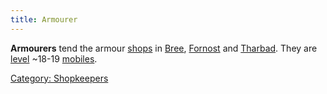 ```yaml
---
title: Armourer
---
```


**Armourers** tend the armour [shops](shop "wikilink") in
[Bree](Bree_Armourer "wikilink"), [Fornost](Fornost_Armourer "wikilink")
and [Tharbad](Tharbad_Armourer "wikilink"). They are
[level](level "wikilink") ~18-19 [mobiles](mobile "wikilink").

[Category: Shopkeepers](Category:_Shopkeepers "wikilink")